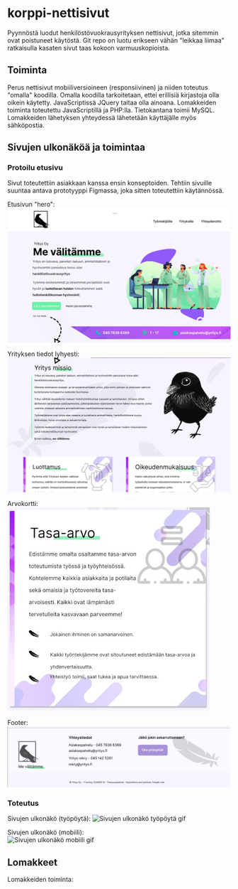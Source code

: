 # korppi-nettisivut
Pyynnöstä luodut henkilöstövuokrausyrityksen nettisivut, jotka sitemmin ovat poistuneet käytöstä.
Git repo on luotu erikseen vähän "leikkaa liimaa" ratkaisulla kasaten sivut taas kokoon varmuuskopioista.
## Toiminta
Perus nettisivut mobiiliversioineen (responsiivinen) ja niiden toteutus "omalla" koodilla. Omalla koodilla tarkoitetaan, ettei erillisiä kirjastoja olla oikein käytetty. JavaScriptissä JQuery taitaa olla ainoana.
Lomakkeiden toiminta toteutettu JavaScriptillä ja PHP:lla. Tietokantana toimii MySQL.
Lomakkeiden lähetyksen yhteydessä lähetetään käyttäjälle myös sähköpostia.
## Sivujen ulkonäköä ja toimintaa
### Protoilu etusivu
Sivut toteutettiin asiakkaan kanssa ensin konseptoiden.
Tehtiin sivuille suuntaa antava prototyyppi Figmassa, joka sitten toteutettiin käytännössä.

Etusivun "hero":
![Sivujen etusivua kuva 1 Figmasta](https://raw.githubusercontent.com/Nyyri/korppi-nettisivut/main/readme/figma/figma_etusivu_1.JPG)

Yrityksen tiedot lyhyesti:
![Sivujen etusivua kuva 2 Figmasta](https://raw.githubusercontent.com/Nyyri/korppi-nettisivut/main/readme/figma/figma_etusivu_2.JPG)

Arvokortti:<br/>
![Sivujen etusivua kuva 3 Figmasta](https://raw.githubusercontent.com/Nyyri/korppi-nettisivut/main/readme/figma/figma_etusivu_3.JPG)

Footer:
![Sivujen etusivua kuva 4 Figmasta](https://raw.githubusercontent.com/Nyyri/korppi-nettisivut/main/readme/figma/figma_etusivu_4.JPG)

### Toteutus
Sivujen ulkonäkö (työpöytä):
![Sivujen ulkonäkö työpöytä gif](https://raw.githubusercontent.com/Nyyri/korppi-nettisivut/main/readme/gifs/sivut.gif)

Sivujen ulkonäkö (mobiili):<br/>
![Sivujen ulkonäkö mobiili gif](https://raw.githubusercontent.com/Nyyri/korppi-nettisivut/main/readme/gifs/sivut_mobiili.gif)
## Lomakkeet
Lomakkeiden toiminta:
